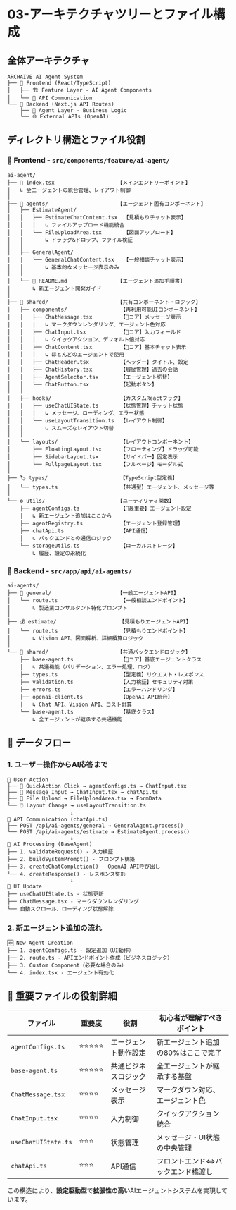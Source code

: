 # 03-アーキテクチャツリーとファイル構成

## 全体アーキテクチャ

```
ARCHAIVE AI Agent System
├── 🎯 Frontend (React/TypeScript)
│   ├── 🏗️ Feature Layer - AI Agent Components
│   └── 📡 API Communication
└── 🔧 Backend (Next.js API Routes)
    ├── 🤖 Agent Layer - Business Logic
    └── 🌐 External APIs (OpenAI)
```

## ディレクトリ構造とファイル役割

### 📁 Frontend - `src/components/feature/ai-agent/`

```
ai-agent/
├── 📄 index.tsx                    【メインエントリーポイント】
│   ↳ 全エージェントの統合管理、レイアウト制御
│
├── 🤖 agents/                      【エージェント固有コンポーネント】
│   ├── EstimateAgent/
│   │   ├── EstimateChatContent.tsx  【見積もりチャット表示】
│   │   │   ↳ ファイルアップロード機能統合
│   │   └── FileUploadArea.tsx       【図面アップロード】
│   │       ↳ ドラッグ&ドロップ、ファイル検証
│   │
│   ├── GeneralAgent/
│   │   └── GeneralChatContent.tsx   【一般相談チャット表示】
│   │       ↳ 基本的なメッセージ表示のみ
│   │
│   └── 📄 README.md                【エージェント追加手順書】
│       ↳ 新エージェント開発ガイド
│
├── 🔄 shared/                      【共有コンポーネント・ロジック】
│   ├── components/                 【再利用可能UIコンポーネント】
│   │   ├── ChatMessage.tsx         【💎コア】メッセージ表示
│   │   │   ↳ マークダウンレンダリング、エージェント色対応
│   │   ├── ChatInput.tsx           【💎コア】入力フィールド
│   │   │   ↳ クイックアクション、デフォルト値対応
│   │   ├── ChatContent.tsx         【💎コア】基本チャット表示
│   │   │   ↳ ほとんどのエージェントで使用
│   │   ├── ChatHeader.tsx          【ヘッダー】タイトル、設定
│   │   ├── ChatHistory.tsx         【履歴管理】過去の会話
│   │   ├── AgentSelector.tsx       【エージェント切替】
│   │   └── ChatButton.tsx          【起動ボタン】
│   │
│   ├── hooks/                      【カスタムReactフック】
│   │   ├── useChatUIState.ts       【状態管理】チャット状態
│   │   │   ↳ メッセージ、ローディング、エラー状態
│   │   └── useLayoutTransition.ts  【レイアウト制御】
│   │       ↳ スムーズなレイアウト切替
│   │
│   └── layouts/                    【レイアウトコンポーネント】
│       ├── FloatingLayout.tsx      【フローティング】ドラッグ可能
│       ├── SidebarLayout.tsx       【サイドバー】固定表示
│       └── FullpageLayout.tsx      【フルページ】モーダル式
│
├── 🏷️ types/                       【TypeScript型定義】
│   └── types.ts                    【共通型】エージェント、メッセージ等
│
└── ⚙️ utils/                       【ユーティリティ関数】
    ├── agentConfigs.ts             【💎最重要】エージェント設定
    │   ↳ 新エージェント追加はここから
    ├── agentRegistry.ts            【エージェント登録管理】
    ├── chatApi.ts                  【API通信】
    │   ↳ バックエンドとの通信ロジック
    └── storageUtils.ts             【ローカルストレージ】
        ↳ 履歴、設定の永続化
```

### 📁 Backend - `src/app/api/ai-agents/`

```
ai-agents/
├── 🎯 general/                     【一般エージェントAPI】
│   └── route.ts                    【一般相談エンドポイント】
│       ↳ 製造業コンサルタント特化プロンプト
│
├── 💰 estimate/                    【見積もりエージェントAPI】
│   └── route.ts                    【見積もりエンドポイント】
│       ↳ Vision API、図面解析、詳細積算ロジック
│
└── 🔧 shared/                      【共通バックエンドロジック】
    ├── base-agent.ts               【💎コア】基底エージェントクラス
    │   ↳ 共通機能（バリデーション、エラー処理、ログ）
    ├── types.ts                    【型定義】リクエスト・レスポンス
    ├── validation.ts               【入力検証】セキュリティ対策
    ├── errors.ts                   【エラーハンドリング】
    ├── openai-client.ts            【OpenAI API統合】
    │   ↳ Chat API、Vision API、コスト計算
    └── base-agent.ts               【基底クラス】
        ↳ 全エージェントが継承する共通機能
```

## 🔄 データフロー

### 1. ユーザー操作からAI応答まで

```
👤 User Action
├── 🔘 QuickAction Click → agentConfigs.ts → ChatInput.tsx
├── 💬 Message Input → ChatInput.tsx → chatApi.ts
├── 📎 File Upload → FileUploadArea.tsx → FormData
└── 🖱️ Layout Change → useLayoutTransition.ts
                    ↓
📡 API Communication (chatApi.ts)
├── POST /api/ai-agents/general → GeneralAgent.process()
└── POST /api/ai-agents/estimate → EstimateAgent.process()
                    ↓
🤖 AI Processing (BaseAgent)
├── 1. validateRequest() - 入力検証
├── 2. buildSystemPrompt() - プロンプト構築
├── 3. createChatCompletion() - OpenAI API呼び出し
└── 4. createResponse() - レスポンス整形
                    ↓
📱 UI Update
├── useChatUIState.ts - 状態更新
├── ChatMessage.tsx - マークダウンレンダリング
└── 自動スクロール、ローディング状態解除
```

### 2. 新エージェント追加の流れ

```
🆕 New Agent Creation
├── 1. agentConfigs.ts - 設定追加（UI動作）
├── 2. route.ts - APIエンドポイント作成（ビジネスロジック）
├── 3. Custom Component（必要な場合のみ）
└── 4. index.tsx - エージェント有効化
```

## 🎯 重要ファイルの役割詳細

| ファイル | 重要度 | 役割 | 初心者が理解すべきポイント |
|---------|--------|------|---------------------------|
| `agentConfigs.ts` | ⭐⭐⭐⭐⭐ | エージェント動作設定 | 新エージェント追加の80%はここで完了 |
| `base-agent.ts` | ⭐⭐⭐⭐⭐ | 共通ビジネスロジック | 全エージェントが継承する基盤 |
| `ChatMessage.tsx` | ⭐⭐⭐⭐ | メッセージ表示 | マークダウン対応、エージェント色 |
| `ChatInput.tsx` | ⭐⭐⭐⭐ | 入力制御 | クイックアクション統合 |
| `useChatUIState.ts` | ⭐⭐⭐ | 状態管理 | メッセージ・UI状態の中央管理 |
| `chatApi.ts` | ⭐⭐⭐ | API通信 | フロントエンド⇔バックエンド橋渡し |

この構造により、**設定駆動型**で**拡張性の高い**AIエージェントシステムを実現しています。